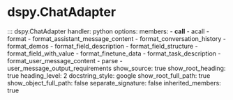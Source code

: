 # dspy.ChatAdapter

<!-- START_API_REF -->
::: dspy.ChatAdapter
    handler: python
    options:
        members:
            - __call__
            - acall
            - format
            - format_assistant_message_content
            - format_conversation_history
            - format_demos
            - format_field_description
            - format_field_structure
            - format_field_with_value
            - format_finetune_data
            - format_task_description
            - format_user_message_content
            - parse
            - user_message_output_requirements
        show_source: true
        show_root_heading: true
        heading_level: 2
        docstring_style: google
        show_root_full_path: true
        show_object_full_path: false
        separate_signature: false
        inherited_members: true
<!-- END_API_REF -->
